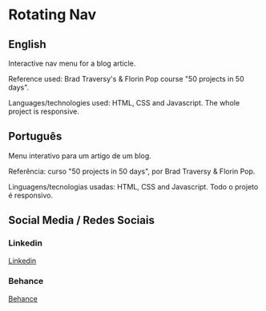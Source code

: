 # Rotating Nav

## English  

Interactive nav menu for a blog article. 

Reference used: Brad Traversy's & Florin Pop course "50 projects in 50 days".

Languages/technologies used: HTML, CSS and Javascript. The whole project is responsive.

## Português

Menu interativo para um artigo de um blog. 

Referência: curso "50 projects in 50 days", por Brad Traversy & Florin Pop.

Linguagens/tecnologias usadas: HTML, CSS and Javascript. Todo o projeto é responsivo.
 
## Social Media / Redes Sociais

### Linkedin  
[Linkedin](https://www.linkedin.com/in/marciofonseca88/)

### Behance
[Behance](https://www.behance.net/marcio-fonseca)
